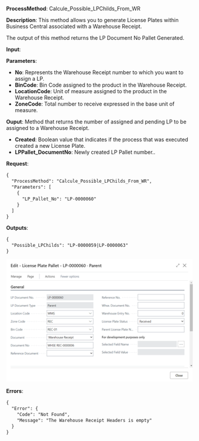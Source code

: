 **ProcessMethod**: Calcule_Possible_LPChilds_From_WR

**Description**:
This method allows you to generate License Plates within Business Central associated with a Warehouse Receipt.

The output of this method returns the LP Document No Pallet Generated.

**Input**:

**Parameters**: 
-	**No**: Represents the Warehouse Receipt number to which you want to assign a LP. 
-	**BinCode**: Bin Code assigned to the product in the Warehouse Receipt.
-	**LocationCode**: Unit of measure assigned to the product in the Warehouse Receipt.
-	**ZoneCode**: Total number to receive expressed in the base unit of measure.

**Ouput**: Method that returns the number of assigned and pending LP to be assigned to a Warehouse Receipt.

-	**Created**: Boolean value that indicates if the process that was executed created a new License Plate. 
-	**LPPallet_DocumentNo**: Newly created LP Pallet number..


**Request**:

```
{
  "ProcessMethod": "Calcule_Possible_LPChilds_From_WR",
  "Parameters": [
    {
      "LP_Pallet_No": "LP-0000060"
    }
  ]
}
```


**Outputs**:


```
{
  "Possible_LPChilds": "LP-0000059|LP-0000063"
}
```

![image.png](/.attachments/image-df99e808-882a-4ee1-8a6b-7d46fdccb507.png)
 

**Errors**:

```
{
  "Error": {
    "Code": "Not Found",
    "Message": "The Warehouse Receipt Headers is empty"
  }
}


```




